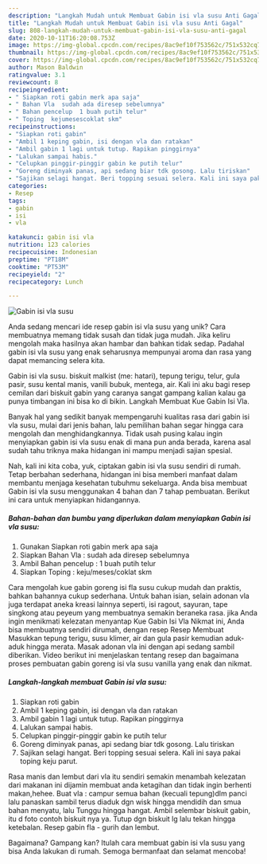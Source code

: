 ```yaml
---
description: "Langkah Mudah untuk Membuat Gabin isi vla susu Anti Gagal"
title: "Langkah Mudah untuk Membuat Gabin isi vla susu Anti Gagal"
slug: 808-langkah-mudah-untuk-membuat-gabin-isi-vla-susu-anti-gagal
date: 2020-10-11T16:20:08.753Z
image: https://img-global.cpcdn.com/recipes/8ac9ef10f753562c/751x532cq70/gabin-isi-vla-susu-foto-resep-utama.jpg
thumbnail: https://img-global.cpcdn.com/recipes/8ac9ef10f753562c/751x532cq70/gabin-isi-vla-susu-foto-resep-utama.jpg
cover: https://img-global.cpcdn.com/recipes/8ac9ef10f753562c/751x532cq70/gabin-isi-vla-susu-foto-resep-utama.jpg
author: Mason Baldwin
ratingvalue: 3.1
reviewcount: 8
recipeingredient:
- " Siapkan roti gabin merk apa saja"
- " Bahan Vla  sudah ada diresep sebelumnya"
- " Bahan pencelup  1 buah putih telur"
- " Toping  kejumesescoklat skm"
recipeinstructions:
- "Siapkan roti gabin"
- "Ambil 1 keping gabin, isi dengan vla dan ratakan"
- "Ambil gabin 1 lagi untuk tutup. Rapikan pinggirnya"
- "Lalukan sampai habis."
- "Celupkan pinggir-pinggir gabin ke putih telur"
- "Goreng diminyak panas, api sedang biar tdk gosong. Lalu tiriskan"
- "Sajikan selagi hangat. Beri topping sesuai selera. Kali ini saya pakai toping keju parut."
categories:
- Resep
tags:
- gabin
- isi
- vla

katakunci: gabin isi vla 
nutrition: 123 calories
recipecuisine: Indonesian
preptime: "PT18M"
cooktime: "PT53M"
recipeyield: "2"
recipecategory: Lunch

---
```



![Gabin isi vla susu](https://img-global.cpcdn.com/recipes/8ac9ef10f753562c/751x532cq70/gabin-isi-vla-susu-foto-resep-utama.jpg)

Anda sedang mencari ide resep gabin isi vla susu yang unik? Cara membuatnya memang tidak susah dan tidak juga mudah. Jika keliru mengolah maka hasilnya akan hambar dan bahkan tidak sedap. Padahal gabin isi vla susu yang enak seharusnya mempunyai aroma dan rasa yang dapat memancing selera kita.

Gabin isi vla susu. biskuit malkist (me: hatari), tepung terigu, telur, gula pasir, susu kental manis, vanili bubuk, mentega, air. Kali ini aku bagi resep cemilan dari biskuit gabin yang caranya sangat gampang kalian kalau ga punya timbangan ini bisa ko di bikin. Langkah Membuat Kue Gabin Isi Vla.

Banyak hal yang sedikit banyak mempengaruhi kualitas rasa dari gabin isi vla susu, mulai dari jenis bahan, lalu pemilihan bahan segar hingga cara mengolah dan menghidangkannya. Tidak usah pusing kalau ingin menyiapkan gabin isi vla susu enak di mana pun anda berada, karena asal sudah tahu triknya maka hidangan ini mampu menjadi sajian spesial.


Nah, kali ini kita coba, yuk, ciptakan gabin isi vla susu sendiri di rumah. Tetap berbahan sederhana, hidangan ini bisa memberi manfaat dalam membantu menjaga kesehatan tubuhmu sekeluarga. Anda bisa membuat Gabin isi vla susu menggunakan 4 bahan dan 7 tahap pembuatan. Berikut ini cara untuk menyiapkan hidangannya.

<!--inarticleads1-->

##### Bahan-bahan dan bumbu yang diperlukan dalam menyiapkan Gabin isi vla susu:

1. Gunakan  Siapkan roti gabin merk apa saja
1. Siapkan  Bahan Vla : sudah ada diresep sebelumnya
1. Ambil  Bahan pencelup : 1 buah putih telur
1. Siapkan  Toping : keju/meses/coklat skm


Cara mengolah kue gabin goreng isi fla susu cukup mudah dan praktis, bahkan bahannya cukup sederhana. Untuk bahan isian, selain adonan vla juga terdapat aneka kreasi lainnya seperti, isi ragout, sayuran, tape singkong atau peyeum yang membuatnya semakin beraneka rasa. jika Anda ingin menikmati kelezatan menyantap Kue Gabin Isi Vla Nikmat ini, Anda bisa membuatnya sendiri dirumah, dengan resep Resep Membuat Masukkan tepung terigu, susu klimer, air dan gula pasir kemudian aduk-aduk hingga merata. Masak adonan vla ini dengan api sedang sambil diberikan. Video berikut ini menjelaskan tentang resep dan bagaimana proses pembuatan gabin goreng isi vla susu vanilla yang enak dan nikmat. 

<!--inarticleads2-->

##### Langkah-langkah membuat Gabin isi vla susu:

1. Siapkan roti gabin
1. Ambil 1 keping gabin, isi dengan vla dan ratakan
1. Ambil gabin 1 lagi untuk tutup. Rapikan pinggirnya
1. Lalukan sampai habis.
1. Celupkan pinggir-pinggir gabin ke putih telur
1. Goreng diminyak panas, api sedang biar tdk gosong. Lalu tiriskan
1. Sajikan selagi hangat. Beri topping sesuai selera. Kali ini saya pakai toping keju parut.


Rasa manis dan lembut dari vla itu sendiri semakin menambah kelezatan dari makanan ini dijamin membuat anda ketagihan dan tidak ingin berhenti makan,hehee. Buat vla : campur semua bahan (kecuali tepung)dlm panci lalu panaskan sambil terus diaduk dgn wisk hingga mendidih dan smua bahan menyatu, lalu Tunggu hingga hangat. Ambil selembar biskuit gabin, itu d foto contoh biskuit nya ya. Tutup dgn biskuit lg lalu tekan hingga ketebalan. Resep gabin fla - gurih dan lembut. 

Bagaimana? Gampang kan? Itulah cara membuat gabin isi vla susu yang bisa Anda lakukan di rumah. Semoga bermanfaat dan selamat mencoba!
